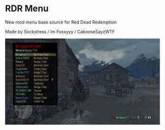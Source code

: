# RDR Menu
New mod menu base source for Red Dead Redemption

Made by Sockstress / Im Foxxyyy / CabooseSayzWTF

![Screenshot](screenshot.png)
